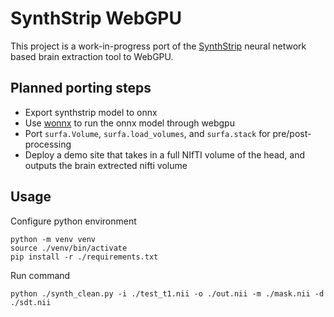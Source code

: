 # SynthStrip WebGPU

This project is a work-in-progress port of the [SynthStrip](https://surfer.nmr.mgh.harvard.edu/docs/synthstrip/) neural network based brain extraction tool to WebGPU.

## Planned porting steps

- Export synthstrip model to onnx
- Use [wonnx](https://github.com/webonnx/wonnx) to run the onnx model through webgpu
- Port `surfa.Volume`, `surfa.load_volumes`, and `surfa.stack` for pre/post-processing
- Deploy a demo site that takes in a full NIfTI volume of the head, and outputs the brain extrected nifti volume

## Usage

Configure python environment

```shell
python -m venv venv
source ./venv/bin/activate
pip install -r ./requirements.txt
```

Run command

```shell
python ./synth_clean.py -i ./test_t1.nii -o ./out.nii -m ./mask.nii -d ./sdt.nii
```
